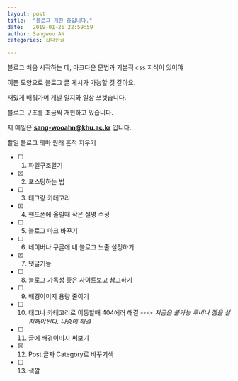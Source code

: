 ```yaml
---
layout: post
title:  "블로그 개편 중입니다."
date:   2019-01-26 22:59:59
author: Sangwoo AN
categories: 잡다한글

---
```



블로그 처음 시작하는 데, 마크다운 문법과 기본적 css 지식이 있어야

이쁜 모양으로 블로그 글 게시가 가능할 것 같아요.

재밌게 배워가며 개발 일지와 일상 쓰겟습니다. 

블로그 구조를 조금씩 개편하고 있습니다. 

제 메일은 **sang-wooahn@khu.ac.kr**  입니다.

할일 블로그 테마 원래 흔적 지우기

- [ ] 1. 파일구조알기 
- [x] 2. 포스팅하는 법 
- [ ] 3. 태그랑 카테고리
- [x] 4. 핸드폰에 올릴때 작은 설명 수정
- [ ] 5. 블로그 마크 바꾸기
- [ ] 6. 네이버나 구글에 내 블로그 노출 설정하기
- [x] 7. 댓글기능
- [ ] 8. 블로그 가독성 좋은 사이트보고 참고하기
- [ ] 9. 배경이미지 용량 줄이기
- [ ] 10. 태그나 카테고리로 이동할때 404에러 해결 ---> *지금은 불가능 루비나 젬을 설치해야된다. 나중에 해결*
- [ ] 11. 글에 배경이미지 써보기
- [x] 12. Post 글자 Category로 바꾸기색
- [ ] 13. 색깔
